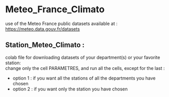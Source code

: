 # Meteo_France_Climato
use of the Meteo France public datasets available at :  
https://meteo.data.gouv.fr/datasets

## Station_Meteo_Climato :
colab file for downloading datasets of your department(s) or your favorite station:  
change only the cell PARAMETRES, and run all the cells, except for the last :  
- option 1 : if you want all the stations of all the departments you have chosen
- option 2 : if you want only the station you have chosen
